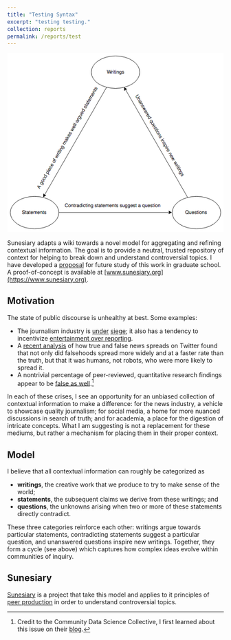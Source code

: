 ```yaml
---
title: "Testing Syntax"
excerpt: "testing testing."
collection: reports
permalink: /reports/test
---
```


<img src='/images/sunesiary.png'><br/>

Sunesiary adapts a wiki towards a novel model for aggregating and refining contextual information.  The goal is to provide a neutral, trusted repository of context for helping to break down and understand controversial topics.  I have developed a [proposal](http://tyfried.github.io/files/discourse.pdf) for future study of this work in graduate school.  A proof-of-concept is available at [www.sunesiary.org](https://www.sunesiary.org).

## Motivation
The state of public discourse is unhealthy at best.  Some examples:
* The journalism industry is [under](https://issues.org/journalism-under-attack/) [siege](https://www.nytimes.com/2018/10/11/world/americas/journalists-killed.html); it also has a tendency to incentivize [entertainment over reporting](https://en.wikipedia.org/wiki/Amusing_Ourselves_to_Death).
* A [recent analysis](https://www.nature.com/articles/d41586-018-02934-x) of how true and false news spreads on Twitter found that not only did falsehoods spread more widely and at a faster rate than the truth, but that it was humans, not robots, who were more likely to spread it.
* A nontrivial percentage of peer-reviewed, quantitative research findings appear to be [false as well](https://journals.plos.org/plosmedicine/article?id=10.1371/journal.pmed.0020124).[^1]

[^1]: Credit to the Community Data Science Collective, I first learned about this issue on their [blog](https://blog.communitydata.cc/a-proposal-to-mitigate-false-discovery-in-cscw-research/).

In each of these crises, I see an opportunity for an unbiased collection of contextual information to make a difference: for the news industry, a vehicle to showcase quality journalism; for social media, a home for more nuanced discussions in search of truth; and for academia, a place for the digestion of intricate concepts. What I am suggesting is not a replacement for these mediums, but rather a mechanism for placing them in their proper context.

## Model
I believe that all contextual information can roughly be categorized as
* **writings**, the creative work that we produce to try to make sense of the world;
* **statements**, the subsequent claims we derive from these writings; and
* **questions**, the unknowns arising when two or more of these statements directly contradict.

These three categories reinforce each other: writings argue towards particular statements, contradicting statements suggest a particular question, and unanswered questions inspire new writings.  Together, they form a cycle (see above) which captures how complex ideas evolve within communities of inquiry.

## Sunesiary

[Sunesiary](https://www.sunesiary.org) is a project that take this model and applies to it principles of [peer production](https://en.wikipedia.org/wiki/Peer_production) in order to understand controversial topics.  


<!-- ## Challenge
Assembling such context and sharing it with a wide audience presents a challenge. For one, context is highly subjective, and disputes over what is contextual frequently devolve into disputes over what is true. The conventional solution to this problem is to feature only that which is indisputable, or nearly so, and obscure the rest. I find this approach lacking in that humans can learn just as much from mistakes, bad ideas, and outliers as they do from the wisdom derived from such missteps. To make matters worse, the volume of contextual information for a given topic is far too overwhelming for any one individual to make sense of. Most modern attempts to manage this involve applying machine learning techniques to mine knowledge from massive data sets. These approaches fall short in their negligence of the capacity of the human brain, which can make complex insights that elude even the most expertly programmed computers. -->

